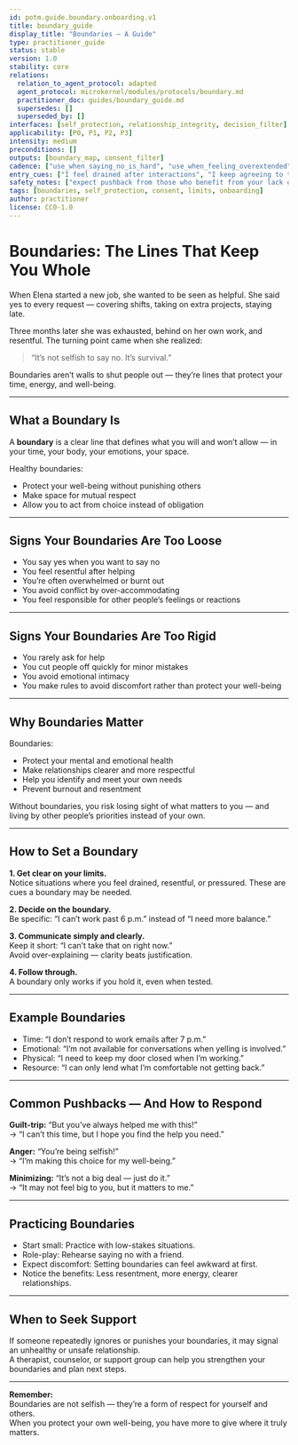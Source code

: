 ```yaml
---
id: potm.guide.boundary.onboarding.v1
title: boundary_guide
display_title: "Boundaries — A Guide"
type: practitioner_guide
status: stable
version: 1.0
stability: core
relations:
  relation_to_agent_protocol: adapted
  agent_protocol: microkernel/modules/protocols/boundary.md
  practitioner_doc: guides/boundary_guide.md
  supersedes: []
  superseded_by: []
interfaces: [self_protection, relationship_integrity, decision_filter]
applicability: [P0, P1, P2, P3]
intensity: medium
preconditions: []
outputs: [boundary_map, consent_filter]
cadence: ["use_when_saying_no_is_hard", "use_when_feeling_overextended"]
entry_cues: ["I feel drained after interactions", "I keep agreeing to things I don’t want to do", "I’m anxious about saying no"]
safety_notes: ["expect pushback from those who benefit from your lack of boundaries", "practice with low-stakes situations first"]
tags: [boundaries, self_protection, consent, limits, onboarding]
author: practitioner
license: CC0-1.0
---
```


# Boundaries: The Lines That Keep You Whole

When Elena started a new job, she wanted to be seen as helpful. She said yes to every request — covering shifts, taking on extra projects, staying late.  

Three months later she was exhausted, behind on her own work, and resentful. The turning point came when she realized:  
> “It’s not selfish to say no. It’s survival.”  

Boundaries aren’t walls to shut people out — they’re lines that protect your time, energy, and well-being.

---

## What a Boundary Is

A **boundary** is a clear line that defines what you will and won’t allow — in your time, your body, your emotions, your space.  

Healthy boundaries:
- Protect your well-being without punishing others  
- Make space for mutual respect  
- Allow you to act from choice instead of obligation  

---

## Signs Your Boundaries Are Too Loose

- You say yes when you want to say no  
- You feel resentful after helping  
- You’re often overwhelmed or burnt out  
- You avoid conflict by over-accommodating  
- You feel responsible for other people’s feelings or reactions  

---

## Signs Your Boundaries Are Too Rigid

- You rarely ask for help  
- You cut people off quickly for minor mistakes  
- You avoid emotional intimacy  
- You make rules to avoid discomfort rather than protect your well-being  

---

## Why Boundaries Matter

Boundaries:
- Protect your mental and emotional health  
- Make relationships clearer and more respectful  
- Help you identify and meet your own needs  
- Prevent burnout and resentment  

Without boundaries, you risk losing sight of what matters to you — and living by other people’s priorities instead of your own.

---

## How to Set a Boundary

**1. Get clear on your limits.**  
Notice situations where you feel drained, resentful, or pressured. These are cues a boundary may be needed.

**2. Decide on the boundary.**  
Be specific: “I can’t work past 6 p.m.” instead of “I need more balance.”

**3. Communicate simply and clearly.**  
Keep it short: “I can’t take that on right now.”  
Avoid over-explaining — clarity beats justification.

**4. Follow through.**  
A boundary only works if you hold it, even when tested.

---

## Example Boundaries

- Time: “I don’t respond to work emails after 7 p.m.”  
- Emotional: “I’m not available for conversations when yelling is involved.”  
- Physical: “I need to keep my door closed when I’m working.”  
- Resource: “I can only lend what I’m comfortable not getting back.”  

---

## Common Pushbacks — And How to Respond

**Guilt-trip:** “But you’ve always helped me with this!”  
→ “I can’t this time, but I hope you find the help you need.”

**Anger:** “You’re being selfish!”  
→ “I’m making this choice for my well-being.”

**Minimizing:** “It’s not a big deal — just do it.”  
→ “It may not feel big to you, but it matters to me.”

---

## Practicing Boundaries

- Start small: Practice with low-stakes situations.  
- Role-play: Rehearse saying no with a friend.  
- Expect discomfort: Setting boundaries can feel awkward at first.  
- Notice the benefits: Less resentment, more energy, clearer relationships.  

---

## When to Seek Support

If someone repeatedly ignores or punishes your boundaries, it may signal an unhealthy or unsafe relationship.  
A therapist, counselor, or support group can help you strengthen your boundaries and plan next steps.

---

**Remember:**  
Boundaries are not selfish — they’re a form of respect for yourself and others.  
When you protect your own well-being, you have more to give where it truly matters.
